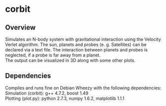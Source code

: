 corbit
======

Overview
--------
Simulates an N-body system with gravitational interaction using the Velocity Verlet algorithm. The sun, planets and probes (e. g. Satellites) can be declared via a text file. The interaction between planets and probes is neglected, if a probe is far away from a planet.<br />
The output can be visualized in 3D along with some other plots.


Dependencies
------------
Compiles and runs fine on Debian Wheezy with the following dependencies:<br />
Simulation (corbit): g++ 4.7.2, boost 1.49<br />
Plotting (plot.py): python 2.7.3, numpy 1.6.2, matplotlib 1.1.1

